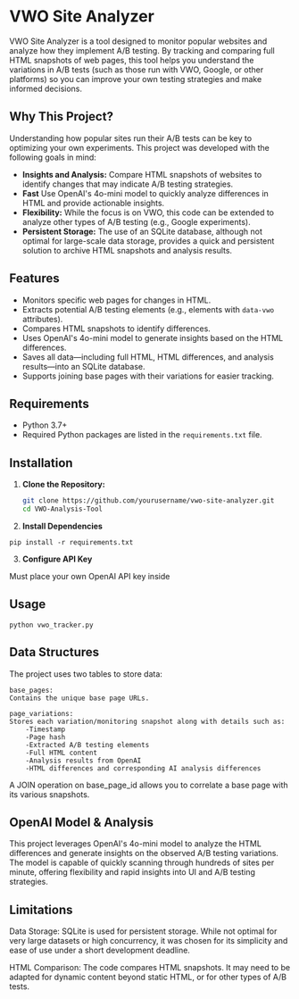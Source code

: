 # VWO Site Analyzer

VWO Site Analyzer is a tool designed to monitor popular websites and analyze how they implement A/B testing. By tracking and comparing full HTML snapshots of web pages, this tool helps you understand the variations in A/B tests (such as those run with VWO, Google, or other platforms) so you can improve your own testing strategies and make informed decisions.

## Why This Project?

Understanding how popular sites run their A/B tests can be key to optimizing your own experiments. This project was developed with the following goals in mind:
- **Insights and Analysis:** Compare HTML snapshots of websites to identify changes that may indicate A/B testing strategies.
- **Fast** Use OpenAI's 4o-mini model to quickly analyze differences in HTML and provide actionable insights.
- **Flexibility:** While the focus is on VWO, this code can be extended to analyze other types of A/B testing (e.g., Google experiments).
- **Persistent Storage:** The use of an SQLite database, although not optimal for large-scale data storage, provides a quick and persistent solution to archive HTML snapshots and analysis results.

## Features

- Monitors specific web pages for changes in HTML.
- Extracts potential A/B testing elements (e.g., elements with `data-vwo` attributes).
- Compares HTML snapshots to identify differences.
- Uses OpenAI's 4o-mini model to generate insights based on the HTML differences.
- Saves all data—including full HTML, HTML differences, and analysis results—into an SQLite database.
- Supports joining base pages with their variations for easier tracking.

## Requirements

- Python 3.7+
- Required Python packages are listed in the `requirements.txt` file.

## Installation

1. **Clone the Repository:**

   ```bash
   git clone https://github.com/yourusername/vwo-site-analyzer.git
   cd VWO-Analysis-Tool
   ```

2. **Install Dependencies**

`pip install -r requirements.txt`

3. **Configure API Key**

Must place your own OpenAI API key inside
## Usage

`python vwo_tracker.py`

## Data Structures

The project uses two tables to store data:

    base_pages:
    Contains the unique base page URLs.

    page_variations:
    Stores each variation/monitoring snapshot along with details such as:
        -Timestamp
        -Page hash
        -Extracted A/B testing elements
        -Full HTML content
        -Analysis results from OpenAI
        -HTML differences and corresponding AI analysis differences

A JOIN operation on base_page_id allows you to correlate a base page with its various snapshots.

## OpenAI Model & Analysis

This project leverages OpenAI's 4o-mini model to analyze the HTML differences and generate insights on the observed A/B testing variations. The model is capable of quickly scanning through hundreds of sites per minute, offering flexibility and rapid insights into UI and A/B testing strategies.

## Limitations

Data Storage:
    SQLite is used for persistent storage. While not optimal for very large datasets or high concurrency, it was chosen for its simplicity and ease of use under a short development deadline.

HTML Comparison:
    The code compares HTML snapshots. It may need to be adapted for dynamic content beyond static HTML, or for other types of A/B tests.


